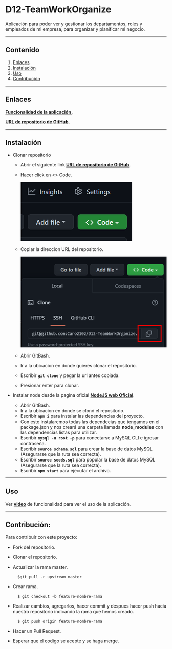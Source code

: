 # D12-TeamWorkOrganize
Aplicación para poder ver y gestionar los departamentos, roles y empleados de mi empresa, para organizar y planificar mi negocio.

---
  ## Contenido
  1. [Enlaces](#enlaces)
  2. [Instalación](#instalación)
  3. [Uso](#uso)
  4. [Contribución](#contribución)
  
---
## Enlaces

**[Funcionalidad de la aplicación ](https://youtu.be/dD0EOeLF5dw "click")**.

**[URL de repositorio de GitHub](https://github.com/Caro2102/D12-TeamWorkOrganize "click")**.

---
  ## Instalación
- Clonar repositorio
    - Abrir el siguiente link **[URL de repositorio de GitHub](https://github.com/Caro2102/D12-TeamWorkOrganize "click")**.
    - Hacer click en <> Code.

        ![Captura de pantalla para clonar repositorio](./capturas/clonar.png)
    - Copiar la direccion URL del repositorio.

        ![Captura de pantalla para copiar direccion URL del repositorio](./capturas/copy-password-protectted-SSH-key.png)
    - Abrir GitBash.
    - Ir a la ubicacion en donde quieres clonar el repositorio.
    - Escribir **`git clone`** y pegar la url antes copiada.
    - Presionar enter para clonar.

- Instalar node desde la pagina oficial **[NodeJS web Oficial](https://nodejs.org/es/ "click")**.
    - Abrir GitBash.
    - Ir a la ubicacion en donde se clonó el repositorio.
    - Escribir **`npm i`** para instalar las dependencias del proyecto.
    - Con esto instalaremos todas las dependecias que tengamos en el package.json y nos creará una carpeta llamada **node_modules** con las dependencias listas para utilizar.
    - Escribir **`mysql -u root -p`** para conectarse a MySQL CLI e igresar contraseña.
    - Escribir **`source schema.sql`** para crear la base de datos MySQL (Asegurarse que la ruta sea correcta).
    - Escribir **`source seeds.sql`** para popular la base de datos MySQL (Asegurarse que la ruta sea correcta).
    - Escribir **`npm start`** para ejecutar el archivo.

---
## Uso
 Ver **[video](https://youtu.be/dD0EOeLF5dw "click")** de funcionalidad para ver el uso de la aplicación.

---
## Contribución:
    
  Para contribuir con este proyecto:
- Fork del repositorio.
- Clonar el  repositorio.
- Actualizar la rama master.

        $git pull -r upstream master
- Crear rama.

        $ git checkout -b feature-nombre-rama
- Realizar cambios, agregarlos, hacer commit y despues hacer push hacia nuestro repositorio indicando la rama que hemos creado.

        $ git push origin feature-nombre-rama
- Hacer un Pull Request.
- Esperar que el codigo se acepte y se haga merge.


